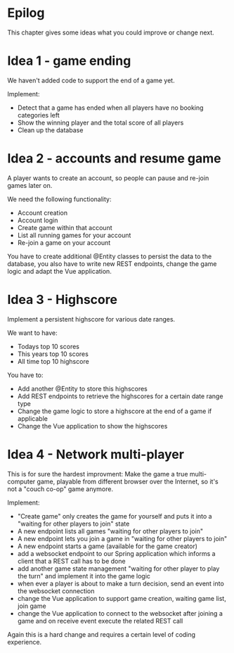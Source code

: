 # Epilog 

This chapter gives some ideas what you could improve or change next.

# Idea 1 - game ending

We haven't added code to support the end of a game yet.

Implement:

* Detect that a game has ended when all players have no booking categories left
* Show the winning player and the total score of all players
* Clean up the database

# Idea 2 - accounts and resume game

A player wants to create an account, so people can pause and re-join games later on.

We need the following functionality:

* Account creation
* Account login
* Create game within that account
* List all running games for your account
* Re-join a game on your account

You have to create additional @Entity classes to persist the data to the database, you also have to write new REST endpoints, change the game logic and adapt the Vue application.

# Idea 3 - Highscore

Implement a persistent highscore for various date ranges.

We want to have:

* Todays top 10 scores
* This years top 10 scores
* All time top 10 highscore

You have to:

* Add another @Entity to store this highscores
* Add REST endpoints to retrieve the highscores for a certain date range type
* Change the game logic to store a highscore at the end of a game if applicable
* Change the Vue application to show the highscores

# Idea 4 - Network multi-player

This is for sure the hardest improvment: Make the game a true multi-computer game, playable from different browser over the Internet, so it's not a  "couch co-op" game anymore.

Implement:

* "Create game" only creates the game for yourself and puts it into a "waiting for other players to join" state
* A new endpoint lists all games "waiting for other players to join"
* A new endpoint lets you join a game in "waiting for other players to join"
* A new endpoint starts a game (available for the game creator)
* add a websocket endpoint to our Spring application which informs a client that a REST call has to be done
* add another game state management "waiting for other player to play the turn" and implement it into the game logic
* when ever a player is about to make a turn decision, send an event into the websocket connection
* change the Vue application to support game creation, waiting game list, join game
* change the Vue application to connect to the websocket after joining a game and on receive event execute the related REST call

Again this is a hard change and requires a certain level of coding experience.

